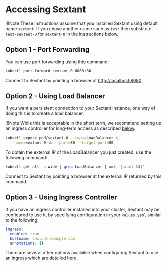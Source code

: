 # Accessing Sextant

!!!Note
    These instructions assume that you installed Sextant using default name
    `sextant`. If you chose another name such as `test` then substitute
    `test-sextant-0` for `sextant-0` in the instructions below.

## Option 1 - Port Forwarding

You can use port forwarding using this command:

```bash
kubectl port-forward sextant-0 8080:80
```

Connect to Sextant by pointing a browser at <http://localhost:8080>

## Option 2 - Using Load Balancer

If you want a persistent connection to your Sextant instance, one way of
doing this is to create a load balancer.

!!!Note
    While this is acceptable in the short term, we recommend setting up an
    ingress controller for long-term access as described
    [below](#option-3---using-ingress-controller).

```bash
kubectl expose pod/sextant-0 --type=LoadBalancer \
  --name=sextant-0-lb --port=80 --target-port=80
```

To obtain the external IP of the LoadBalancer you just created, use the
following command:

```bash
kubectl get all -o wide | grep LoadBalancer | awk '{print $4}'
```

Connect to Sextant by pointing a browser at the external IP returned by this
command.

## Option 3 - Using Ingress Controller

If you have an ingress controller installed into your cluster, Sextant may be
configured to use it, by specifying configuration in your `values.yaml` similar
to the following:

```yaml
ingress:
  enabled: true
  hostname: sextant.example.com
  annotations: {}
```

There are several other options available when configuring Sextant to use an
ingress which are detailed [here](https://docs.blockchaintp.com/projects/btp-helm-charts/en/latest/sextant/).
